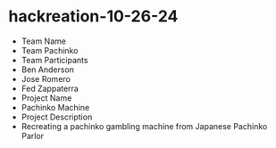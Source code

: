 # hackreation-10-26-24
  * Team Name
  *    Team Pachinko
  * Team Participants
  *    Ben Anderson
  *    Jose Romero
  *    Fed Zappaterra
  * Project Name
  *    Pachinko Machine
  * Project Description
  *    Recreating a pachinko gambling machine from Japanese Pachinko Parlor

